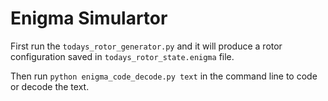 # Enigma Simulartor

First run the `todays_rotor_generator.py` and it will produce a rotor configuration saved in `todays_rotor_state.enigma` file.

Then run `python enigma_code_decode.py text` in the command line to code or decode the text.
